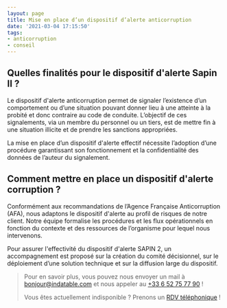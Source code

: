 ```yaml
---
layout: page
title: Mise en place d’un dispositif d’alerte anticorruption
date: '2021-03-04 17:15:50'
tags:
- anticorruption
- conseil
---
```


## Quelles finalités pour le dispositif d'alerte Sapin II ?

Le dispositif d'alerte anticorruption permet de signaler l’existence d’un comportement ou d’une situation pouvant donner lieu à une atteinte à la probité et donc contraire au code de conduite. L’objectif de ces signalements, via un membre du personnel ou un tiers, est de mettre fin à une situation illicite et de prendre les sanctions appropriées.

La mise en place d’un dispositif d'alerte effectif nécessite l’adoption d’une procédure garantissant son fonctionnement et la confidentialité des données de l’auteur du signalement.

## Comment mettre en place un dispositif d'alerte corruption ?

Conformément aux recommandations de l’Agence Française Anticorruption (AFA), nous adaptons le dispositif d'alerte au profil de risques de notre client. Notre équipe formalise les procédures et les flux opérationnels en fonction du contexte et des ressources de l’organisme pour lequel nous intervenons.

Pour assurer l'effectivité du dispositif d'alerte SAPIN 2, un accompagnement est proposé sur la création du comité décisionnel, sur le déploiement d’une solution technique et sur la diffusion large du dispositif.

> Pour en savoir plus, vous pouvez nous envoyer un mail à [bonjour@indatable.com](mailto:bonjour@indatable.com) et nous appeler au [+33 6 52 75 77 90](tel:0033652757790) !  
>   
> Vous êtes actuellement indisponible ? Prenons un [RDV téléphonique](https://calendly.com/indatable/rdv) !

